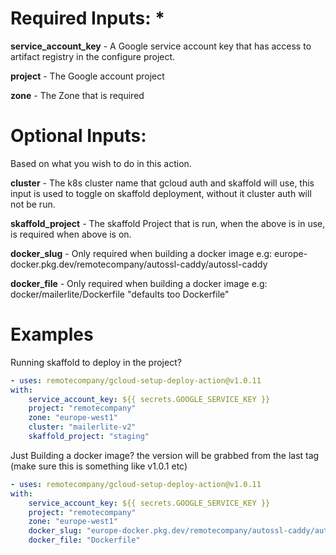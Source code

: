 
# Required Inputs: *

**service_account_key** - A Google service account key that has access to artifact registry in the configure project.

**project** - The Google account project

**zone** - The Zone that is required

# Optional Inputs:

Based on what you wish to do in this action.

**cluster** - The k8s cluster name that gcloud auth and skaffold will use, this input is used to toggle on skaffold deployment, without it cluster auth will not be run.

**skaffold_project** - The skaffold Project that is run, when the above is in use, is required when above is on.

**docker_slug** - Only required when building a docker image e.g: europe-docker.pkg.dev/remotecompany/autossl-caddy/autossl-caddy

**docker_file** - Only required when building a docker image e.g: docker/mailerlite/Dockerfile "defaults too Dockerfile"

# Examples
Running skaffold to deploy in the project?

``` yaml
- uses: remotecompany/gcloud-setup-deploy-action@v1.0.11
with:
    service_account_key: ${{ secrets.GOOGLE_SERVICE_KEY }}
    project: "remotecompany"
    zone: "europe-west1"
    cluster: "mailerlite-v2"
    skaffold_project: "staging"
```

Just Building a docker image? the version will be grabbed from the last tag (make sure this is something like v1.0.1 etc)
``` yaml
- uses: remotecompany/gcloud-setup-deploy-action@v1.0.11
with:
    service_account_key: ${{ secrets.GOOGLE_SERVICE_KEY }}
    project: "remotecompany"
    zone: "europe-west1"
    docker_slug: "europe-docker.pkg.dev/remotecompany/autossl-caddy/autossl-caddy"
    docker_file: "Dockerfile"
```
